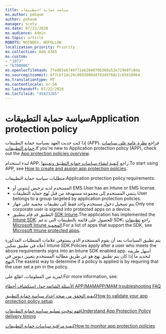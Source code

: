 ```yaml
---
title: سياسة حماية التطبيقات
ms.author: pebaum
author: pebaum
manager: scotv
ms.date: 07/22/2020
ms.audience: Admin
ms.topic: article
ROBOTS: NOINDEX, NOFOLLOW
localization_priority: Priority
ms.collection: Adm_O365
ms.custom:
- "1073"
- "6700006"
ms.openlocfilehash: 7fed65e6749f72e6264070b360a52e72968fc8da
ms.sourcegitcommit: 6f7cbf1dc28c0693009ddf03d9768c1c65018964
ms.translationtype: MT
ms.contentlocale: ar-SA
ms.lasthandoff: 07/22/2020
ms.locfileid: "45423265"
---
```

# <a name="application-protection-policy"></a><span data-ttu-id="e16d8-102">سياسة حماية التطبيقات</span><span class="sxs-lookup"><span data-stu-id="e16d8-102">Application protection policy</span></span>

<span data-ttu-id="e16d8-103">إذا كنت حديث العهد بسياسة حماية التطبيقات (APP)، فراجع [نظرة عامة على سياسات حماية التطبيقات](https://docs.microsoft.com/intune/apps/app-protection-policy).</span><span class="sxs-lookup"><span data-stu-id="e16d8-103">If you're new to Application protection policy (APP), check out the [App protection policies overview](https://docs.microsoft.com/intune/apps/app-protection-policy).</span></span>

<span data-ttu-id="e16d8-104">لبدء استخدام APP، راجع [كيفية إنشاء سياسات حماية التطبيق وتعيينها](https://docs.microsoft.com/intune/app-protection-policies).</span><span class="sxs-lookup"><span data-stu-id="e16d8-104">To start using APP, see [How to create and assign app protection policies](https://docs.microsoft.com/intune/app-protection-policies).</span></span>

<span data-ttu-id="e16d8-105">متطلبات سياسة حماية التطبيقات:</span><span class="sxs-lookup"><span data-stu-id="e16d8-105">Application protection policy requirements:</span></span>

- <span data-ttu-id="e16d8-106">المستخدم لديه ترخيص إينتوني أو EMS.</span><span class="sxs-lookup"><span data-stu-id="e16d8-106">User has an Intune or EMS license.</span></span>
- <span data-ttu-id="e16d8-107">ينتمي المستخدم إلى مجموعة مستهدفة من قبل نُهج حماية التطبيقات.</span><span class="sxs-lookup"><span data-stu-id="e16d8-107">User belongs to a group targeted by application protection policies.</span></span>
- <span data-ttu-id="e16d8-108">يتم تسجيل دخول مستخدم واحد فقط إلى تطبيقات محمية على جهاز.</span><span class="sxs-lookup"><span data-stu-id="e16d8-108">Only one corporate user is signed into protected apps on a device.</span></span>
- <span data-ttu-id="e16d8-109">التطبيق قد قام بتطبيق [SDK Intune](https://docs.microsoft.com/intune/app-sdk-get-started).</span><span class="sxs-lookup"><span data-stu-id="e16d8-109">The application has implemented the [Intune SDK](https://docs.microsoft.com/intune/app-sdk-get-started).</span></span> <span data-ttu-id="e16d8-110">للحصول على قائمة بالتطبيقات التي تدعم SDK، راجع [تطبيقات Microsoft Intune المحمية](https://docs.microsoft.com/intune/apps-supported-intune-apps).</span><span class="sxs-lookup"><span data-stu-id="e16d8-110">For a list of apps that support the SDK, see [Microsoft Intune protected apps](https://docs.microsoft.com/intune/apps-supported-intune-apps).</span></span>

<span data-ttu-id="e16d8-111">يتم تطبيق السياسات بعد أن يقوم المستخدم الذي يستوفي علامات المتطلبات المذكورة أعلاه في تطبيق تمكين Intune SDK.</span><span class="sxs-lookup"><span data-stu-id="e16d8-111">Policies apply after a user who meets the above requirements signs into an Intune SDK enabled app.</span></span> <span data-ttu-id="e16d8-112">أسهل طريقة لتحديد ما إذا كان يتم تطبيق نهج هو عن طريق مطالبة المستخدم بتعيين دبوس في النهج.</span><span class="sxs-lookup"><span data-stu-id="e16d8-112">The easiest way to determine if a policy is applied is by requiring that the user set a pin in the policy.</span></span> 

<span data-ttu-id="e16d8-113">لمزيد من المعلومات، اطلع على:</span><span class="sxs-lookup"><span data-stu-id="e16d8-113">For more information, see:</span></span>

[<span data-ttu-id="e16d8-114">الأسئلة الشائعة حول استكشاف أخطاء APP/MAM</span><span class="sxs-lookup"><span data-stu-id="e16d8-114">APP/MAM troubleshooting FAQ</span></span>](https://docs.microsoft.com/intune/apps/troubleshoot-mam)  

[<span data-ttu-id="e16d8-115">كيفية التحقق من صحة إعداد سياسة حماية التطبيق</span><span class="sxs-lookup"><span data-stu-id="e16d8-115">How to validate your app protection policy setup</span></span>](https://docs.microsoft.com/intune/app-protection-policies-validate)

[<span data-ttu-id="e16d8-116">فهم توقيت تسليم سياسة حماية التطبيقات</span><span class="sxs-lookup"><span data-stu-id="e16d8-116">Understand App Protection Policy delivery timing</span></span>](https://docs.microsoft.com/intune/app-protection-policy-delivery)  

[<span data-ttu-id="e16d8-117">كيفية مراقبة سياسات حماية التطبيقات</span><span class="sxs-lookup"><span data-stu-id="e16d8-117">How to monitor app protection policies</span></span>](https://docs.microsoft.com/intune/app-protection-policies-monitor)